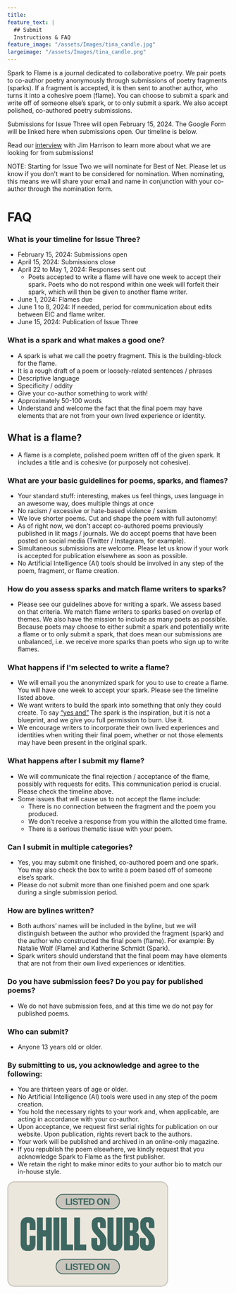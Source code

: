 ```yaml
---
title: 
feature_text: |
  ## Submit
  Instructions & FAQ
feature_image: "/assets/Images/tina_candle.jpg"
largeimage: "/assets/Images/tina_candle.png"
---
```

Spark to Flame is a journal dedicated to collaborative poetry. We pair poets to co-author poetry anonymously through submissions of poetry fragments (sparks). If a fragment is accepted, it is then sent to another author, who turns it into a cohesive poem (flame). You can choose to submit a spark and write off of someone else’s spark, or to only submit a spark. We also accept polished, co-authored poetry submissions.

Submissions for Issue Three will open February 15, 2024. The Google Form will be linked here when submissions open. Our timeline is below.

Read our [interview](https://sixquestionsfor.blogspot.com/2023/10/Spark-To-Flame.html) with Jim Harrison to learn more about what we are looking for from submissions!

NOTE: Starting for Issue Two we will nominate for Best of Net. Please let us know if you don't want to be considered for nomination. When nominating, this means we will share your email and name in conjunction with your co-author through the nomination form.

# FAQ

### What is your timeline for Issue Three?
* February 15, 2024: Submissions open
* April 15, 2024: Submissions close
* April 22 to May 1, 2024: Responses sent out
  * Poets accepted to write a flame will have one week to accept their spark. Poets who do not respond within one week will forfeit their spark, which will then be given to another flame writer.
* June 1, 2024: Flames due
* June 1 to 8, 2024: If needed, period for communication about edits between EIC and flame writer.
* June 15, 2024: Publication of Issue Three

### What is a spark and what makes a good one?
* A spark is what we call the poetry fragment. This is the building-block for the flame.
* It is a rough draft of a poem or loosely-related sentences / phrases
* Descriptive language
* Specificity / oddity
* Give your co-author something to work with!
* Approximately 50-100 words
* Understand and welcome the fact that the final poem may have elements that are not from your own lived experience or identity.

## What is a flame?
* A flame is a complete, polished poem written off of the given spark. It includes a title and is cohesive (or purposely not cohesive). 

### What are your basic guidelines for poems, sparks, and flames?
* Your standard stuff: interesting, makes us feel things, uses language in an awesome way, does multiple things at once
* No racism / excessive or hate-based violence / sexism
* We love shorter poems. Cut and shape the poem with full autonomy!
* As of right now, we don't accept co-authored poems previously published in lit mags / journals. We do accept poems that have been posted on social media (Twitter / Instagram, for example).
* Simultaneous submissions are welcome. Please let us know if your work is accepted for publication elsewhere as soon as possible.
* No Artificial Intelligence (AI) tools should be involved in any step of the poem, fragment, or flame creation.

### How do you assess sparks and match flame writers to sparks?
* Please see our guidelines above for writing a spark. We assess based on that criteria. We match flame writers to sparks based on overlap of themes. We also have the mission to include as many poets as possible. Because poets may choose to either submit a spark and potentially write a flame or to only submit a spark, that does mean our submissions are unbalanced, i.e. we receive more sparks than poets who sign up to write flames. 

### What happens if I'm selected to write a flame?
* We will email you the anonymized spark for you to use to create a flame. You will have one week to accept your spark. Please see the timeline listed above.
* We want writers to build the spark into something that only they could create. To say [“yes and”](https://en.wikipedia.org/wiki/Yes,_and...) The spark is the inspiration, but it is not a blueprint, and we give you full permission to burn. Use it.
* We encourage writers to incorporate their own lived experiences and identities when writing their final poem, whether or not those elements may have been present in the original spark.

### What happens after I submit my flame?
* We will communicate the final rejection / acceptance of the flame, possibly with requests for edits. This communication period is crucial. Please check the timeline above.
* Some issues that will cause us to not accept the flame include:
  * There is no connection between the fragment and the poem you produced.
  * We don’t receive a response from you within the allotted time frame.
  * There is a serious thematic issue with your poem.

### Can I submit in multiple categories?
* Yes, you may submit one finished, co-authored poem and one spark. You may also check the box to write a poem based off of someone else’s spark.
* Please do not submit more than one finished poem and one spark during a single submission period.

### How are bylines written?
* Both authors’ names will be included in the byline, but we will distinguish between the author who provided the fragment (spark) and the author who constructed the final poem (flame). For example: By Natalie Wolf (Flame) and Katherine Schmidt (Spark).
* Spark writers should understand that the final poem may have elements that are not from their own lived experiences or identities.

### Do you have submission fees? Do you pay for published poems?
* We do not have submission fees, and at this time we do not pay for published poems.

### Who can submit?
* Anyone 13 years old or older.

### By submitting to us, you acknowledge and agree to the following:
* You are thirteen years of age or older.
* No Artificial Intelligence (AI) tools were used in any step of the poem creation.
* You hold the necessary rights to your work and, when applicable, are acting in accordance with your co-author.
* Upon acceptance, we request first serial rights for publication on our website. Upon publication, rights revert back to the authors.
* Your work will be published and archived in an online-only magazine.
* If you republish the poem elsewhere, we kindly request that you acknowledge Spark to Flame as the first publisher.
* We retain the right to make minor edits to your author bio to match our in-house style.

<img src="/assets/Images/chill-subs-sticker-clean-1.png" alt="Chill subs listing sticker" style="height: 239px; width:365px;"/>


<!--- Feb 11 2024 removed excerpt: "Submit to Spark to Flame" from title>